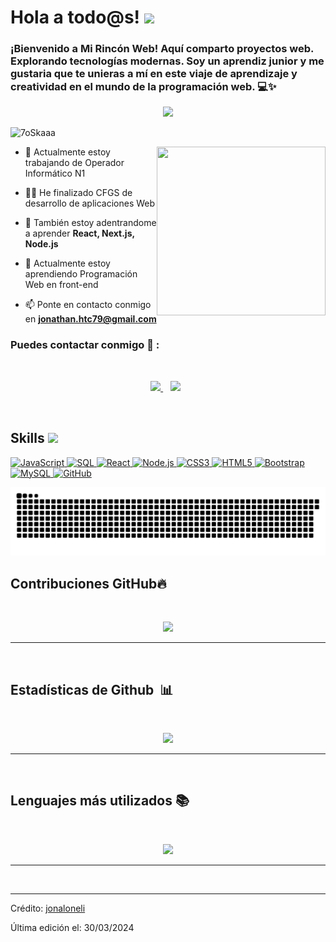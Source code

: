 <!--
Here are some ideas to get you started:

- 🔭 I’m currently working on ...
- 🌱 I’m currently learning ...
- 👯 I’m looking to collaborate on ...
- 🤔 I’m looking for help with ...
- 💬 Ask me about ...
- 📫 How to reach me: ...
- 😄 Pronouns: ...
- ⚡ Fun fact: ...
-->
<h1> Hola a todo@s! <img src = "https://raw.githubusercontent.com/MartinHeinz/MartinHeinz/master/wave.gif" width = 40px> </h1>
<h3> ¡Bienvenido a Mi Rincón Web! Aquí comparto proyectos web. Explorando tecnologías modernas. Soy un aprendiz junior y me gustaria que te unieras a mí en este viaje de aprendizaje y creatividad en el mundo de la programación web. 💻✨</h3>
<p align='center'>
<img src="https://readme-typing-svg.herokuapp.com?color=%2336BCF7&size=25&center=true&vCenter=true&width=550&height=90&lines=Soy+Jonathan+Guevara;Desarrollador+de+Aplicaciones+Web+Junior;Frontend+Developer+Junior;Web+Developer+Junior;%40jonaloneli">
</p>
<img src="https://komarev.com/ghpvc/?username=jonaloneli&label=Profile%20views&color=0047AB&style=plastic?" alt="7oSkaaa" height=25px, width=160px/> 

<img align="right" src="https://media.giphy.com/media/QvpqTCiEcwtvx6wwJK/giphy.gif" width="270" height="270" frameBorder="0" class="giphy-embed" allowFullScreen></img>


- 🌱 Actualmente estoy trabajando de Operador Informático N1

- 👨‍💻 He finalizado CFGS de desarrollo de aplicaciones Web

- 💬 También estoy adentrandome a aprender **React, Next.js, Node.js**

- 📄 Actualmente estoy aprendiendo Programación Web en front-end

- 📫 Ponte en contacto conmigo en **jonathan.htc79@gmail.com**




### Puedes contactar conmigo 🔗 :
<br>
<p align='center'>
<a href="mailto:jonathan.htc79@gmail.com" target="_blank">
<img src="https://img.shields.io/badge/Gmail-D14836?style=for-the-badge&logo=gmail&logoColor=white">
</a>&nbsp;&nbsp;

<a href="https://www.linkedin.com/in/jotaguevara" target="_blank">
<img src="https://img.shields.io/badge/linkedin-%230077B5.svg?style=for-the-badge&logo=linkedin&logoColor=white"></a>&nbsp;&nbsp;
</p>
<br>

## Skills <img src="https://media2.giphy.com/media/QssGEmpkyEOhBCb7e1/giphy.gif?cid=ecf05e47a0n3gi1bfqntqmob8g9aid1oyj2wr3ds3mg700bl&rid=giphy.gif" width=32px>

<!-- Programming Languages -->

<a href="https://developer.mozilla.org/en-US/docs/Web/JavaScript" target="_blank">
  <img alt="JavaScript" src="https://img.shields.io/badge/JavaScript-F7DF1E?style=for-the-badge&logo=javascript&logoColor=black">
</a>

<a href="https://www.microsoft.com/en-us/sql-server" target="_blank">
  <img alt="SQL" src="https://img.shields.io/badge/SQL-CC2927?style=for-the-badge&logo=microsoft%20sql%20server&logoColor=white">
</a>

<!-- Web Development -->


<a href="https://reactjs.org/" target="_blank">
  <img alt="React" src="https://img.shields.io/badge/React-61DAFB?style=for-the-badge&logo=react&logoColor=black">
</a>
<a href="https://nodejs.org/" target="_blank">
  <img alt="Node.js" src="https://img.shields.io/badge/Node.js-339933?style=for-the-badge&logo=node.js&logoColor=white">
</a>
<a href="https://developer.mozilla.org/es/docs/Web/CSS" target="_blank">
  <img alt="CSS3" src="https://img.shields.io/badge/css3-%231572B6.svg?style=for-the-badge&logo=css3&logoColor=white">
</a>
<a href="https://developer.mozilla.org/es/docs/Glossary/HTML5" target="_blank">
  <img alt="HTML5" src="https://img.shields.io/badge/html5-%23E34F26.svg?style=for-the-badge&logo=html5&logoColor=white">
</a>

<!-- Frontend Frameworks/Libraries -->

<a href="https://getbootstrap.com/" target="_blank">
  <img alt="Bootstrap" src="https://img.shields.io/badge/Bootstrap-563D7C?style=for-the-badge&logo=bootstrap&logoColor=white">
</a>

<!-- Database -->
<a href="https://www.mysql.com/" target="_blank">
  <img alt="MySQL" src="https://img.shields.io/badge/MySQL-4479A1?style=for-the-badge&logo=mysql&logoColor=white">
</a>

<!-- Version Control and Collaboration -->
<a href="https://github.com/" target="_blank">
  <img alt="GitHub" src="https://img.shields.io/badge/GitHub-181717?style=for-the-badge&logo=github&logoColor=white">
</a>


<!-- Tools and Platforms -->

![snake gif](https://github.com/TekyaygilFethi/TekyaygilFethi/blob/output/github-contribution-grid-snake.svg)



## Contribuciones GitHub🔥 
<br>
<p align='center'><img src="https://github-readme-streak-stats.herokuapp.com?user=jonaloneli&theme=black-ice&hide_border=true&date_format=M%20j%5B%2C%20Y%5D"></p>

<hr><br>

## Estadísticas de Github &nbsp;📊
<br>
<p align='center'>
<img src="https://github-readme-stats.vercel.app/api?username=jonaloneli&show_icons=true&theme=github_dark">
</p>
<hr>
<br>

## Lenguajes más utilizados 📚
<br>
<p align='center'>
<img src="https://github-readme-stats.anuraghazra1.vercel.app/api/top-langs/?username=jonaloneli&theme=dark&hide_border=true&no-bg=true&no-frame=true&langs_count=10">
</p>

<hr>
<br>

------
Crédito: [jonaloneli](https://github.com/jonaloneli)

Última edición el: 30/03/2024
